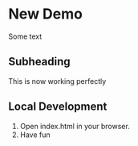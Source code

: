 # New Demo

Some text

## Subheading 

This is now working perfectly

## Local Development

1. Open index.html in your browser.
2. Have fun